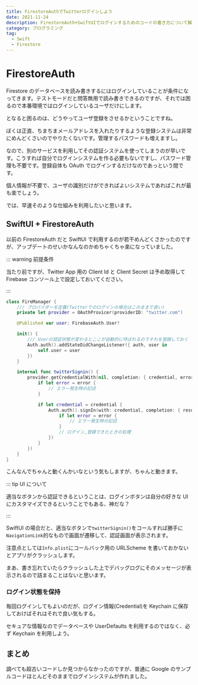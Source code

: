 ```yaml
---
title: FirestoreAuthでTwitterログインしよう
date: 2021-11-24
description: FirestoreAuth+SwiftUIでログインするためのコードの書き方について解説
category: プログラミング
tag:
  - Swift
  - Firestore
---
```


# FirestoreAuth

Firestore のデータベースを読み書きするにはログインしていることが条件になってきます。テストモードだと問答無用で読み書きできるのですが、それでは困るので本番環境ではログインしているユーザだけにします。

となると困るのは、どうやってユーザ登録をさせるかということですね。

ぼくは正直、ちまちまメールアドレスを入れたりするような登録システムは非常にめんどくさいのでやりたくないです。管理するパスワードも増えますし。

なので、別のサービスを利用してその認証システムを使ってしまうのが早いです。こうすれば自分でログインシステムを作る必要もないですし、パスワード管理も不要です。登録自体も OAuth でログインするだけなのであっという間です。

個人情報が不要で、ユーザの識別だけができればよいシステムであればこれが最も楽でしょう。

では、早速そのような仕組みを利用したいと思います。

## SwiftUI + FirestoreAuth

以前の FirestoreAuth だと SwiftUI で利用するのが若干めんどくさかったのですが、アップデートのせいかなんなのかめちゃくちゃ楽になっていました。

::: warning 前提条件

当たり前ですが、Twitter App 用の Client Id と Client Secret は予め取得して Firebase コンソール上で設定しておいてください。

:::

```swift
class FireManager {
    /// プロバイダーを定義(Twitterでのログインの場合はこのままで良い)
    private let provider = OAuthProvicer(providerID: "twitter.com")

    @Published var user: FirebaseAuth.User?

    init() {
        /// Userの認証状態が変わるとここが自動的に呼ばれるのでそれを登録しておく
        Auth.auth().addStateDidChangeListener({ auth, user in
            self.user = user
        })
    }

    internal func twitterSignin() {
        provider.getCredentialWith(nil, completion: { credential, error in
            if let error = error {
                // エラー発生時の記述
            }

            if let credential = credential {
                Auth.auth().signIn(with: credential, completion: { result, error in
                    if let error = error {
                        // エラー発生時の記述
                    }
                    // ログイン,登録できたときの処理
                })
            }
        })
    }
}
```

こんなんでちゃんと動くんかいなという気もしますが、ちゃんと動きます。

::: tip UI について

適当なボタンから認証できるということは、ログインボタンは自分の好きな UI にカスタマイズできるということでもある、神だな？

:::

SwiftUI の場合だと、適当なボタンで`twitterSignin()`をコールすれば勝手に`NavigationLink`的なもので画面が遷移して、認証画面が表示されます。

注意点としては`Info.plist`にコールバック用の URLScheme を書いておかないとアプリがクラッシュします。

まあ、書き忘れていたらクラッシュした上でデバッグログにそのメッセージが表示されるので詰まることはないと思います。

### ログイン状態を保持

毎回ログインしてもよいのだが、ログイン情報(Credential)を Keychain に保存しておけばそれはそれで良い気もする。

セキュアな情報なのでデータベースや UserDefaults を利用するのではなく、必ず Keychain を利用しよう。

## まとめ

調べても超古いコードしか見つからなかったのですが、普通に Google のサンプルコードほとんどそのままでログインシステムが作れました。
